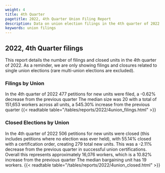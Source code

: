 ```yaml
---
weight: 4
title: 4th Quarter
pagetitle: 2022, 4th Quarter Union Filing Report
description: Data on union election filings in the 4th quarter of 2022
keywords: union filings
---
```


## 2022, 4th Quarter filings

This report details the number of filings and closed units in the 4th quarter of 2022. As a reminder, we are only showing filings and closures related to single union elections (rare multi-union elections are excluded).

### Filings by Union
In the 4th quarter of 2022 477 petitions for new units were filed, a -0.62% decrease from the previous quarter The median size was 20 with a total of 151,653 workers across all units, a 545.30% increase from the previous quarter
{{< readtable table="/tables/reports/2022/4union_filings.html" >}}

### Closed Elections by Union
In the 4th quarter of 2022 506 petitions for new units were closed (this includes petitions where no election was ever held), with 55.14% closed with a certification order, creating 279 total new units. This was a -2.11% decrease from the previous quarter in successful union certifications. Overall this represents approximately 16,076 workers, which is a 10.82% increase from the previous quarter The median bargaining unit has 19 workers.
{{< readtable table="/tables/reports/2022/4union_closed.html" >}}
